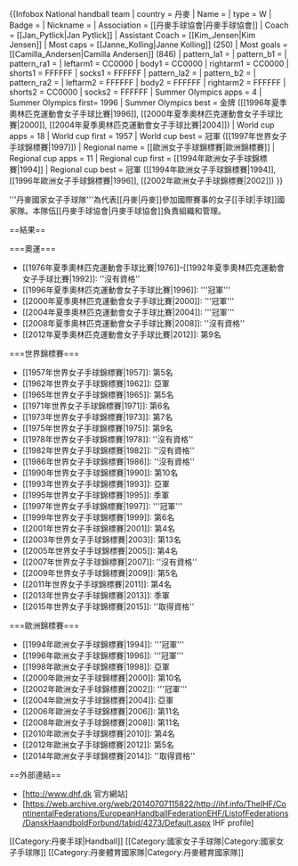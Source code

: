 {{Infobox National handball team
| country = 丹麥
| Name =
| type = W
| Badge = <!-- 檔案不存在 Denmark national handball team logo.png -->
| Nickname =
| Association = [[丹麥手球協會|丹麥手球協會]]
| Coach = [[Jan_Pytlick|Jan Pytlick]]
| Assistant Coach = [[Kim_Jensen|Kim Jensen]]
| Most caps = [[Janne_Kolling|Janne Kolling]] (250)
| Most goals = [[Camilla_Andersen|Camilla Andersen]] (846)
| pattern_la1 = | pattern_b1 = | pattern_ra1 = | leftarm1 = CC0000 | body1 = CC0000 | rightarm1 = CC0000 | shorts1 = FFFFFF | socks1 = FFFFFF
| pattern_la2 = | pattern_b2 = | pattern_ra2 = | leftarm2 = FFFFFF | body2 = FFFFFF | rightarm2 = FFFFFF | shorts2 = CC0000 | socks2 = FFFFFF
| Summer Olympics apps = 4
| Summer Olympics first= 1996
| Summer Olympics best = 金牌 ([[1996年夏季奧林匹克運動會女子手球比賽|1996]], [[2000年夏季奧林匹克運動會女子手球比賽|2000]], [[2004年夏季奧林匹克運動會女子手球比賽|2004]])
| World cup apps = 18
| World cup first = 1957
| World cup best = 冠軍 ([[1997年世界女子手球錦標賽|1997]])
| Regional name = [[歐洲女子手球錦標賽|歐洲錦標賽]]
| Regional cup apps = 11
| Regional cup first = [[1994年歐洲女子手球錦標賽|1994]]
| Regional cup best = 冠軍 ([[1994年歐洲女子手球錦標賽|1994]], [[1996年歐洲女子手球錦標賽|1996]], [[2002年歐洲女子手球錦標賽|2002]])
}}

'''丹麥國家女子手球隊'''為代表[[丹麥|丹麥]]參加國際賽事的女子[[手球|手球]]國家隊。本隊伍[[丹麥手球協會|丹麥手球協會]]負責組織和管理。

==結果==

===奧運===
* [[1976年夏季奧林匹克運動會手球比賽|1976]]–[[1992年夏季奧林匹克運動會女子手球比賽|1992]]: ''沒有資格''
* [[1996年夏季奧林匹克運動會女子手球比賽|1996]]: '''冠軍'''
* [[2000年夏季奧林匹克運動會女子手球比賽|2000]]: '''冠軍'''
* [[2004年夏季奧林匹克運動會女子手球比賽|2004]]: '''冠軍'''
* [[2008年夏季奧林匹克運動會女子手球比賽|2008]]: ''沒有資格''
* [[2012年夏季奧林匹克運動會女子手球比賽|2012]]: 第9名

===世界錦標賽===
* [[1957年世界女子手球錦標賽|1957]]: 第5名
* [[1962年世界女子手球錦標賽|1962]]: 亞軍
* [[1965年世界女子手球錦標賽|1965]]: 第5名
* [[1971年世界女子手球錦標賽|1971]]: 第6名
* [[1973年世界女子手球錦標賽|1973]]: 第7名
* [[1975年世界女子手球錦標賽|1975]]: 第9名
* [[1978年世界女子手球錦標賽|1978]]: ''沒有資格''
* [[1982年世界女子手球錦標賽|1982]]: ''沒有資格''
* [[1986年世界女子手球錦標賽|1986]]: ''沒有資格''
* [[1990年世界女子手球錦標賽|1990]]: 第10名
* [[1993年世界女子手球錦標賽|1993]]: 亞軍
* [[1995年世界女子手球錦標賽|1995]]: 季軍
* [[1997年世界女子手球錦標賽|1997]]: '''冠軍'''
* [[1999年世界女子手球錦標賽|1999]]: 第6名
* [[2001年世界女子手球錦標賽|2001]]: 第4名
* [[2003年世界女子手球錦標賽|2003]]: 第13名
* [[2005年世界女子手球錦標賽|2005]]: 第4名
* [[2007年世界女子手球錦標賽|2007]]: ''沒有資格''
* [[2009年世界女子手球錦標賽|2009]]: 第5名
* [[2011年世界女子手球錦標賽|2011]]: 第4名
* [[2013年世界女子手球錦標賽|2013]]: 季軍
* [[2015年世界女子手球錦標賽|2015]]: ''取得資格''

===歐洲錦標賽===
* [[1994年歐洲女子手球錦標賽|1994]]: '''冠軍'''
* [[1996年歐洲女子手球錦標賽|1996]]: '''冠軍'''
* [[1998年歐洲女子手球錦標賽|1998]]: 亞軍
* [[2000年歐洲女子手球錦標賽|2000]]: 第10名
* [[2002年歐洲女子手球錦標賽|2002]]: '''冠軍'''
* [[2004年歐洲女子手球錦標賽|2004]]: 亞軍
* [[2006年歐洲女子手球錦標賽|2006]]: 第11名
* [[2008年歐洲女子手球錦標賽|2008]]: 第11名
* [[2010年歐洲女子手球錦標賽|2010]]: 第4名
* [[2012年歐洲女子手球錦標賽|2012]]: 第5名
* [[2014年歐洲女子手球錦標賽|2014]]: ''取得資格''

==外部連結==
* [http://www.dhf.dk 官方網站]
* [https://web.archive.org/web/20140707115822/http://ihf.info/TheIHF/ContinentalFederations/EuropeanHandballFederationEHF/ListofFederations/DanskHaandboldForbund/tabid/4273/Default.aspx IHF profile]

[[Category:丹麥手球|Handball]]
[[Category:國家女子手球隊|Category:國家女子手球隊]]
[[Category:丹麥體育國家隊|Category:丹麥體育國家隊]]